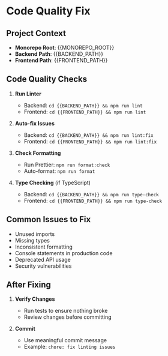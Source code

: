 # Code Quality Fix

## Project Context
- **Monorepo Root**: {{MONOREPO_ROOT}}
- **Backend Path**: {{BACKEND_PATH}}
- **Frontend Path**: {{FRONTEND_PATH}}

## Code Quality Checks

1. **Run Linter**
   - Backend: `cd {{BACKEND_PATH}} && npm run lint`
   - Frontend: `cd {{FRONTEND_PATH}} && npm run lint`

2. **Auto-fix Issues**
   - Backend: `cd {{BACKEND_PATH}} && npm run lint:fix`
   - Frontend: `cd {{FRONTEND_PATH}} && npm run lint:fix`

3. **Check Formatting**
   - Run Prettier: `npm run format:check`
   - Auto-format: `npm run format`

4. **Type Checking** (if TypeScript)
   - Backend: `cd {{BACKEND_PATH}} && npm run type-check`
   - Frontend: `cd {{FRONTEND_PATH}} && npm run type-check`

## Common Issues to Fix

- Unused imports
- Missing types
- Inconsistent formatting
- Console statements in production code
- Deprecated API usage
- Security vulnerabilities

## After Fixing

1. **Verify Changes**
   - Run tests to ensure nothing broke
   - Review changes before committing

2. **Commit**
   - Use meaningful commit message
   - Example: `chore: fix linting issues`
